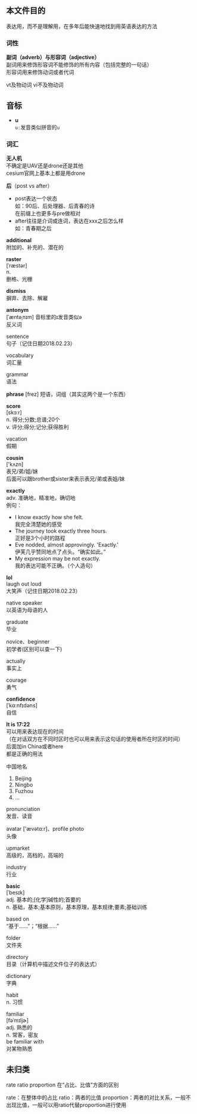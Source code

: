 
## 本文件目的
表达用，而不是理解用，在多年后能快速地找到用英语表达的方法




### 词性

**副词（adverb）与形容词（adjective）**    
副词用来修饰形容词不能修饰的所有内容（包括完整的一句话）    
形容词用来修饰动词或者代词

vt及物动词
vi不及物动词



## 音标

- **u**  
  `uː`发音类似拼音的`u`



### 词汇



**无人机**  
不确定是UAV还是drone还是其他  
cesium官网上基本上都是用drone



**后**（post vs after）

- post表达一个状态  
  如：90后、后处理器、后青春的诗  
  在前缀上也更多与pre做相对  
- after往往是介词或连词，表达在xxx之后怎么样  
  如：青春期之后



**additional**  
附加的、补充的、潜在的

**raster**  
 [ˈræstər]  
n.  
删格、光栅



**dismiss**  
摒弃、去除、解雇

**antonym**    
[ˈæntəˌnɪm] 音标里的ɪ发音类似ə    
反义词

sentence    
句子（记住日期2018.02.23）

vocabulary    
词汇量

grammar    
语法

**phrase**
[frez]
短语，词组（其实这两个是一个东西）

**score**    
[skɔːr]    
n.
得分;分数;总谱;20个    
v.
评分;得分;记分;获得胜利

vacation    
假期

**cousin**    
['kʌzn]    
表兄/弟/姐/妹    
后面可以跟brother或sister来表示表兄/弟或表姐/妹

**exactly**    
adv.
准确地，精准地，确切地    
例句：    
- I know exactly how she felt.    
  我完全清楚她的感受
- The journey took exactly three hours.    
  正好是3个小时的路程
- Eve nodded, almost approvingly. 'Exactly.'    
  伊芙几乎赞同地点了点头。“确实如此。”
- My expression may be not exactly.    
  我的表达可能不正确。（个人造句）

**lol**    
laugh out loud    
大笑声（记住日期2018.02.23）

native speaker    
以英语为母语的人

graduate    
毕业

novice、beginner    
初学者(区别可以查一下)

actually    
事实上

courage    
勇气

**confidence**    
 [ˈkɑ:nfɪdəns]    
自信

**It is 17:22**    
可以用来表达现在的时间     
（在对话双方在不同时区时也可以用来表示这句话的使用者所在时区的时间）    
后面加in China或者here     
都是正确的用法

中国地名    
1. Beijing
1. Ningbo
1. Fuzhou
1. ...

pronunciation     
发音、读音

avatar ['ævətɑ:r]、profile photo    
头像

upmarket    
高级的，高档的，高端的

industry    
行业

**basic**    
 [ˈbesɪk]    
adj.
基本的;[化学]碱性的;首要的    
n.
基础，基本;基本原则，基本原理，基本规律;要素;基础训练    

based on    
“基于……”；“根据……”

folder    
文件夹

directory    
目录（计算机中描述文件位子的表达式）

dictionary    
字典

habit    
n. 习惯

familiar    
 [fəˈmɪljɚ]     
adj.
熟悉的    
n.
常客，密友    
be familiar with     
对某物熟悉

 

## 未归类

rate ratio proportion 在“占比、比值”方面的区别

rate：在整体中的占比
ratio：两者的比值
proportion：两者的对比关系，一般不出现比值，一般可以用ratio代替proportion进行使用